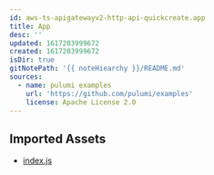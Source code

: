 ```yaml
---
id: aws-ts-apigatewayv2-http-api-quickcreate.app
title: App
desc: ''
updated: 1617203999672
created: 1617203999672
isDir: true
gitNotePath: '{{ noteHiearchy }}/README.md'
sources:
  - name: pulumi examples
    url: 'https://github.com/pulumi/examples'
    license: Apache License 2.0
---
```

## Imported Assets

- [index.js](/assets/index.js)

